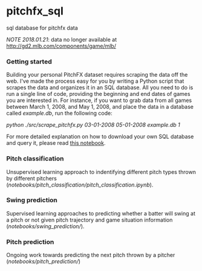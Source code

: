 # pitchfx_sql
sql database for pitchfx data

*NOTE 2018.01.21*: data no longer available at http://gd2.mlb.com/components/game/mlb/

### Getting started
Building your personal PitchFX dataset requires scraping the data off the web. I've made the process easy for you by writing a Python script that scrapes the data and organizes it in an SQL database. All you need to do is run a single line of code, providing the beginning and end dates of games you are interested in. For instance, if you want to grab data from all games between March 1, 2008, and May 1, 2008, and place the data in a database called *example.db*, run the following code:

*python ./src/scrape_pitchfx.py 03-01-2008 05-01-2008 example.db 1*

For more detailed explanation on how to download your own SQL database and query it, please read [this notebook](https://github.com/jasonpchang/pitchfx_sql/blob/master/notebooks/getting_started/read_data.ipynb).

### Pitch classification
Unsupervised learning approach to indentifying different pitch types thrown by different pitchers (*notebooks/pitch_classification/pitch_classification.ipynb*).

### Swing prediction
Supervised learning approaches to predicting whether a batter will swing at a pitch or not given pitch trajectory and game situation information (*notebooks/swing_prediction/*).

### Pitch prediction
Ongoing work towards predicting the next pitch thrown by a pitcher (*notebooks/pitch_prediction/*)
